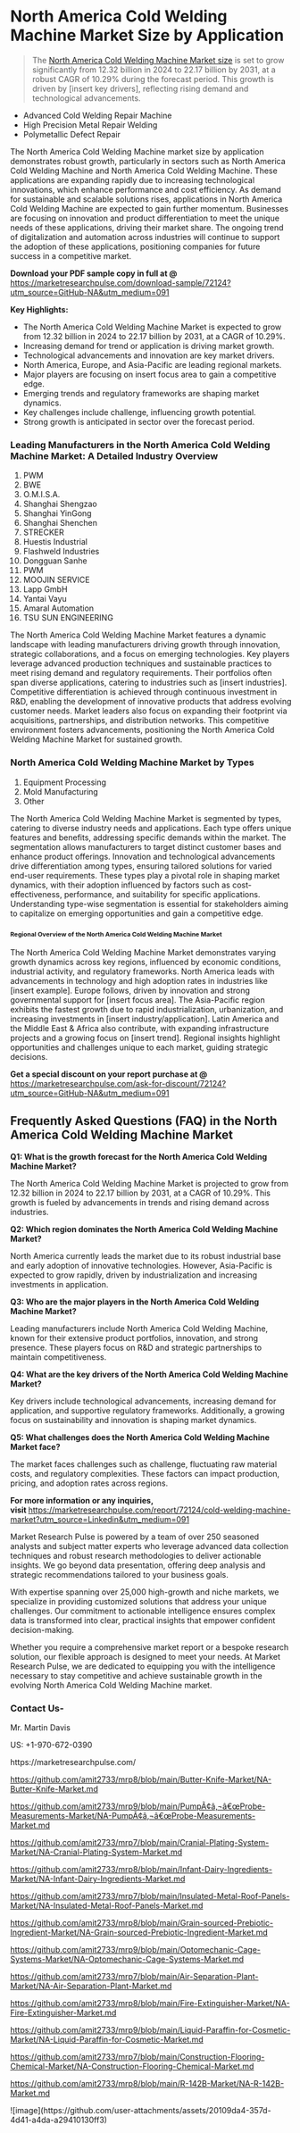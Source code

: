 <h1>North America Cold Welding Machine Market&nbsp;Size by Application</h1><blockquote><p>The <a href="https://marketresearchpulse.com/download-sample/72124?utm_source=GitHub-NA&amp;utm_medium=091">North America Cold Welding Machine Market size</a> is set to grow significantly from 12.32 billion in 2024 to 22.17 billion by 2031, at a robust CAGR of 10.29% during the forecast period. This growth is driven by [insert key drivers], reflecting rising demand and technological advancements.</p></blockquote><ul><li>Advanced Cold Welding Repair Machine<li> High Precision Metal Repair Welding<li> Polymetallic Defect Repair</li></ul><p>The North America Cold Welding Machine market size by application demonstrates robust growth, particularly in sectors such as North America Cold Welding Machine and North America Cold Welding Machine. These applications are expanding rapidly due to increasing technological innovations, which enhance performance and cost efficiency. As demand for sustainable and scalable solutions rises, applications in North America Cold Welding Machine are expected to gain further momentum. Businesses are focusing on innovation and product differentiation to meet the unique needs of these applications, driving their market share. The ongoing trend of digitalization and automation across industries will continue to support the adoption of these applications, positioning companies for future success in a competitive market.</p><p><strong>Download your PDF sample copy in full at @ </strong><a href="https://marketresearchpulse.com/download-sample/72124?utm_source=GitHub-NA&amp;utm_medium=091">https://marketresearchpulse.com/download-sample/72124?utm_source=GitHub-NA&amp;utm_medium=091</a></p><p><strong>Key Highlights: </strong></p><ul><li>The North America Cold Welding Machine Market is expected to grow from 12.32 billion in 2024 to 22.17 billion by 2031, at a CAGR of 10.29%.</li><li>Increasing demand for trend or application is driving market growth.</li><li>Technological advancements and innovation are key market drivers.</li><li>North America, Europe, and Asia-Pacific are leading regional markets.</li><li>Major players are focusing on insert focus area to gain a competitive edge.</li><li>Emerging trends and regulatory frameworks are shaping market dynamics.</li><li>Key challenges include challenge, influencing growth potential.</li><li>Strong growth is anticipated in sector over the forecast period.</li></ul><h3>Leading Manufacturers in the North America Cold Welding Machine Market: A Detailed Industry Overview</h3><ol><li>PWM</li><li>BWE</li><li>O.M.I.S.A.</li><li>Shanghai Shengzao</li><li>Shanghai YinGong</li><li>Shanghai Shenchen</li><li>STRECKER</li><li>Huestis Industrial</li><li>Flashweld Industries</li><li>Dongguan Sanhe</li><li>PWM</li><li>MOOJIN SERVICE</li><li>Lapp GmbH</li><li>Yantai Vayu</li><li>Amaral Automation</li><li>TSU SUN ENGINEERING</li></ol><div class="flex max-w-full flex-col flex-grow"><div class="min-h-8 text-message flex w-full flex-col items-end gap-2 whitespace-normal break-words [.text-message+&amp;]:mt-5" dir="auto" data-message-author-role="assistant" data-message-id="fd8432e4-4910-450d-b182-61b7bfb0a01f" data-message-model-slug="gpt-4o"><div class="flex w-full flex-col gap-1 empty:hidden first:pt-[3px]"><div class="markdown prose w-full break-words dark:prose-invert light"><p>The North America Cold Welding Machine Market features a dynamic landscape with leading manufacturers driving growth through innovation, strategic collaborations, and a focus on emerging technologies. Key players leverage advanced production techniques and sustainable practices to meet rising demand and regulatory requirements. Their portfolios often span diverse applications, catering to industries such as [insert industries]. Competitive differentiation is achieved through continuous investment in R&amp;D, enabling the development of innovative products that address evolving customer needs. Market leaders also focus on expanding their footprint via acquisitions, partnerships, and distribution networks. This competitive environment fosters advancements, positioning the North America Cold Welding Machine Market for sustained growth.</p></div></div></div></div><h3>North America Cold Welding Machine Market by Types</h3><ol><li>Equipment Processing<li> Mold Manufacturing<li> Other</li></ol><div class="flex max-w-full flex-col flex-grow"><div class="min-h-8 text-message flex w-full flex-col items-end gap-2 whitespace-normal break-words [.text-message+&amp;]:mt-5" dir="auto" data-message-author-role="assistant" data-message-id="084470be-0bb7-4664-bddf-5156b4f41249" data-message-model-slug="gpt-4o-mini"><div class="flex w-full flex-col gap-1 empty:hidden first:pt-[3px]"><div class="markdown prose w-full break-words dark:prose-invert light"><p>The North America Cold Welding Machine Market is segmented by types, catering to diverse industry needs and applications. Each type offers unique features and benefits, addressing specific demands within the market. The segmentation allows manufacturers to target distinct customer bases and enhance product offerings. Innovation and technological advancements drive differentiation among types, ensuring tailored solutions for varied end-user requirements. These types play a pivotal role in shaping market dynamics, with their adoption influenced by factors such as cost-effectiveness, performance, and suitability for specific applications. Understanding type-wise segmentation is essential for stakeholders aiming to capitalize on emerging opportunities and gain a competitive edge.</p></div></div></div></div><h3><span style="font-size: 11px;">Regional Overview of the North America Cold Welding Machine Market</span></h3><div class="flex max-w-full flex-col flex-grow"><div class="min-h-8 text-message flex w-full flex-col items-end gap-2 whitespace-normal break-words [.text-message+&amp;]:mt-5" dir="auto" data-message-author-role="assistant" data-message-id="e9038762-ce64-4e30-91c9-9bd413514231" data-message-model-slug="gpt-4o-mini"><div class="flex w-full flex-col gap-1 empty:hidden first:pt-[3px]"><div class="markdown prose w-full break-words dark:prose-invert light"><p>The North America Cold Welding Machine Market demonstrates varying growth dynamics across key regions, influenced by economic conditions, industrial activity, and regulatory frameworks. North America leads with advancements in technology and high adoption rates in industries like [insert example]. Europe follows, driven by innovation and strong governmental support for [insert focus area]. The Asia-Pacific region exhibits the fastest growth due to rapid industrialization, urbanization, and increasing investments in [insert industry/application]. Latin America and the Middle East &amp; Africa also contribute, with expanding infrastructure projects and a growing focus on [insert trend]. Regional insights highlight opportunities and challenges unique to each market, guiding strategic decisions.</p></div></div></div></div><p><strong>Get a special discount on your report purchase at @ </strong><a href="https://marketresearchpulse.com/ask-for-discount/72124?utm_source=GitHub-NA&amp;utm_medium=091">https://marketresearchpulse.com/ask-for-discount/72124?utm_source=GitHub-NA&amp;utm_medium=091</a></p><h2>Frequently Asked Questions (FAQ) in the North America Cold Welding Machine Market</h2><p><strong>Q1: What is the growth forecast for the North America Cold Welding Machine Market?</strong></p><p>The North America Cold Welding Machine Market is projected to grow from 12.32 billion in 2024 to 22.17 billion by 2031, at a CAGR of 10.29%. This growth is fueled by advancements in trends and rising demand across industries.</p><p><strong>Q2: Which region dominates the North America Cold Welding Machine Market?</strong></p><p>North America currently leads the market due to its robust industrial base and early adoption of innovative technologies. However, Asia-Pacific is expected to grow rapidly, driven by industrialization and increasing investments in application.</p><p><strong>Q3: Who are the major players in the North America Cold Welding Machine Market?</strong></p><p>Leading manufacturers include North America Cold Welding Machine, known for their extensive product portfolios, innovation, and strong presence. These players focus on R&amp;D and strategic partnerships to maintain competitiveness.</p><p><strong>Q4: What are the key drivers of the North America Cold Welding Machine Market?</strong></p><p>Key drivers include technological advancements, increasing demand for application, and supportive regulatory frameworks. Additionally, a growing focus on sustainability and innovation is shaping market dynamics.</p><p><strong>Q5: What challenges does the North America Cold Welding Machine Market face?</strong></p><p>The market faces challenges such as challenge, fluctuating raw material costs, and regulatory complexities. These factors can impact production, pricing, and adoption rates across regions.</p><p><strong>For more information or any inquiries, visit&nbsp;</strong><a href="https://marketresearchpulse.com/report/72124/cold-welding-machine-market?utm_source=Linkedin&utm_medium=091">https://marketresearchpulse.com/report/72124/cold-welding-machine-market?utm_source=Linkedin&utm_medium=091</a></p><p>Market Research Pulse is powered by a team of over 250 seasoned analysts and subject matter experts who leverage advanced data collection techniques and robust research methodologies to deliver actionable insights. We go beyond data presentation, offering deep analysis and strategic recommendations tailored to your business goals.</p><p>With expertise spanning over 25,000 high-growth and niche markets, we specialize in providing customized solutions that address your unique challenges. Our commitment to actionable intelligence ensures complex data is transformed into clear, practical insights that empower confident decision-making.</p><p>Whether you require a comprehensive market report or a bespoke research solution, our flexible approach is designed to meet your needs. At Market Research Pulse, we are dedicated to equipping you with the intelligence necessary to stay competitive and achieve sustainable growth in the evolving North America Cold Welding Machine market.</p><h3><strong>Contact Us-</strong></h3><p>Mr. Martin Davis</p><p>US: +1-970-672-0390</p><p>https://marketresearchpulse.com/</p><p><a href="https://github.com/amit2733/mrp8/blob/main/Butter-Knife-Market/NA-Butter-Knife-Market.md">https://github.com/amit2733/mrp8/blob/main/Butter-Knife-Market/NA-Butter-Knife-Market.md</a></p><p><a href="https://github.com/amit2733/mrp9/blob/main/PumpÃ¢â‚¬â€œProbe-Measurements-Market/NA-PumpÃ¢â‚¬â€œProbe-Measurements-Market.md">https://github.com/amit2733/mrp9/blob/main/PumpÃ¢â‚¬â€œProbe-Measurements-Market/NA-PumpÃ¢â‚¬â€œProbe-Measurements-Market.md</a></p><p><a href="https://github.com/amit2733/mrp7/blob/main/Cranial-Plating-System-Market/NA-Cranial-Plating-System-Market.md">https://github.com/amit2733/mrp7/blob/main/Cranial-Plating-System-Market/NA-Cranial-Plating-System-Market.md</a></p><p><a href="https://github.com/amit2733/mrp8/blob/main/Infant-Dairy-Ingredients-Market/NA-Infant-Dairy-Ingredients-Market.md">https://github.com/amit2733/mrp8/blob/main/Infant-Dairy-Ingredients-Market/NA-Infant-Dairy-Ingredients-Market.md</a></p><p><a href="https://github.com/amit2733/mrp7/blob/main/Insulated-Metal-Roof-Panels-Market/NA-Insulated-Metal-Roof-Panels-Market.md">https://github.com/amit2733/mrp7/blob/main/Insulated-Metal-Roof-Panels-Market/NA-Insulated-Metal-Roof-Panels-Market.md</a></p><p><a href="https://github.com/amit2733/mrp8/blob/main/Grain-sourced-Prebiotic-Ingredient-Market/NA-Grain-sourced-Prebiotic-Ingredient-Market.md">https://github.com/amit2733/mrp8/blob/main/Grain-sourced-Prebiotic-Ingredient-Market/NA-Grain-sourced-Prebiotic-Ingredient-Market.md</a></p><p><a href="https://github.com/amit2733/mrp9/blob/main/Optomechanic-Cage-Systems-Market/NA-Optomechanic-Cage-Systems-Market.md">https://github.com/amit2733/mrp9/blob/main/Optomechanic-Cage-Systems-Market/NA-Optomechanic-Cage-Systems-Market.md</a></p><p><a href="https://github.com/amit2733/mrp7/blob/main/Air-Separation-Plant-Market/NA-Air-Separation-Plant-Market.md">https://github.com/amit2733/mrp7/blob/main/Air-Separation-Plant-Market/NA-Air-Separation-Plant-Market.md</a></p><p><a href="https://github.com/amit2733/mrp8/blob/main/Fire-Extinguisher-Market/NA-Fire-Extinguisher-Market.md">https://github.com/amit2733/mrp8/blob/main/Fire-Extinguisher-Market/NA-Fire-Extinguisher-Market.md</a></p><p><a href="https://github.com/amit2733/mrp9/blob/main/Liquid-Paraffin-for-Cosmetic-Market/NA-Liquid-Paraffin-for-Cosmetic-Market.md">https://github.com/amit2733/mrp9/blob/main/Liquid-Paraffin-for-Cosmetic-Market/NA-Liquid-Paraffin-for-Cosmetic-Market.md</a></p><p><a href="https://github.com/amit2733/mrp7/blob/main/Construction-Flooring-Chemical-Market/NA-Construction-Flooring-Chemical-Market.md">https://github.com/amit2733/mrp7/blob/main/Construction-Flooring-Chemical-Market/NA-Construction-Flooring-Chemical-Market.md</a></p><p><a href="https://github.com/amit2733/mrp8/blob/main/R-142B-Market/NA-R-142B-Market.md">https://github.com/amit2733/mrp8/blob/main/R-142B-Market/NA-R-142B-Market.md</a></p>
![image](https://github.com/user-attachments/assets/20109da4-357d-4d41-a4da-a29410130ff3)
